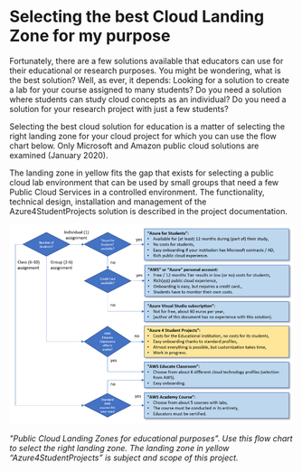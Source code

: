 # Selecting the best Cloud Landing Zone for my purpose

Fortunately, there are a few solutions available that educators can use for their educational or research purposes. You might be wondering, what is the best solution? Well, as ever, it depends: Looking for a solution to create a lab for your course assigned to many students? Do you need a solution where students can study cloud concepts as an individual? Do you need a solution for your research project with just a few students?

Selecting the best cloud solution for education is a matter of selecting the right landing zone for your cloud project for which you can use the flow chart below. Only Microsoft and Amazon public cloud solutions are examined (January 2020).

The landing zone in yellow fits the gap that exists for selecting a public cloud lab environment that can be used by small groups that need a few Public Cloud Services in a controlled environment. The functionality, technical design, installation and management of the Azure4StudentProjects solution is described in the project documentation.

![Public Cloud Landing Zones for educational purposes. Select the right landing zone. The landing zone in yellow “Azure4StudentProjects” is subject and scope of this project.](/Documentation/Images/landing_zone.png)

*"Public Cloud Landing Zones for educational purposes". Use this flow chart to select the right landing zone. The landing zone in yellow “Azure4StudentProjects” is subject and scope of this project.*
